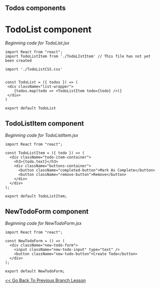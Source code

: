 ## Todos components

# TodoList component
*Beginning code for TodoList.jsx*
```
import React from "react";
import TodoListItem from './TodoLIstItem' // This file has not yet been created

import './TodoListCSS.css'


const TodoList = ({ todos }) => (
 <div className="list-wrapper">
    {todos.map(todo => <TodoListItem todo={todo} />)}
 </div>
) 

export default TodoList
```

## TodoListItem component
*Beginning code for TodoListItem.jsx*
```
import React from "react";

const TodoListItem = ({ todo }) => (
  <div className="todo-item-container">
    <h3>{todo.text}</h3>
    <div className="buttons-container">
      <button className="completed-button">Mark As Complete</button>
      <button className="remove-button">Remove</button>
    </div>
  </div>
);

export default TodoListItem;
```
## NewTodoForm component
*Beginning code for NewTodoForm.jsx*
```
import React from "react";

const NewTodoForm = () => (
  <div className="new-todo-form">
    <input className="new-todo-input" type="text" />
    <button className="new-todo-button">Create Todo</button>
  </div>
);

export default NewTodoForm;
```





[<< Go Back To Previous Branch Lesson](https://github.com/yourwpmadesimple/modern-react-projects/tree/Lesson-3_Todos_NewTodoForm)